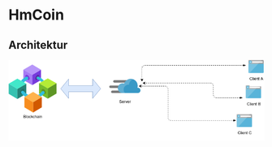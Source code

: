 # HmCoin

## Architektur

![HMCoinArch](https://github.com/DerAlexx/HMCoin/blob/main/assets/Architektur.jpeg)
